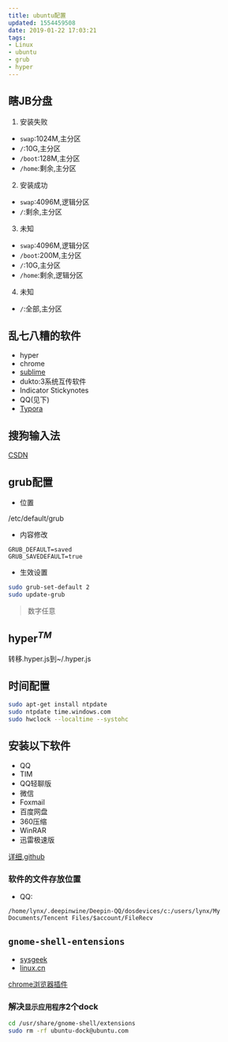 ```yaml
---
title: ubuntu配置
updated: 1554459508
date: 2019-01-22 17:03:21
tags:
- Linux
- ubuntu
- grub
- hyper
---
```


## 瞎JB分盘

1. 安装失败 

- `swap`:1024M,主分区
- `/`:10G,主分区
- `/boot`:128M,主分区
- `/home`:剩余,主分区

2. 安装成功

- `swap`:4096M,逻辑分区
- `/`:剩余,主分区

3. 未知

- `swap`:4096M,逻辑分区
- `/boot`:200M,主分区
- `/`:10G,主分区
- `/home`:剩余,逻辑分区

4. 未知

- `/`:全部,主分区

## 乱七八糟的软件

- hyper
- chrome
- [sublime](https://www.sublimetext.com/docs/3/linux_repositories.html)
- dukto:3系统互传软件
- Indicator Stickynotes
- QQ(见下)
- [Typora](http://support.typora.io/Typora-on-Linux/)

## 搜狗输入法

[CSDN](https://blog.csdn.net/qq_32782339/article/details/79489851)

## grub配置

 - 位置

/etc/default/grub

- 内容修改

```
GRUB_DEFAULT=saved
GRUB_SAVEDEFAULT=true
```

- 生效设置

```bash
sudo grub-set-default 2
sudo update-grub
```

> 数字任意

## hyper$^{TM}$

转移.hyper.js到~/.hyper.js

## 时间配置

```bash
sudo apt-get install ntpdate
sudo ntpdate time.windows.com
sudo hwclock --localtime --systohc
```

## 安装以下软件

- QQ
- TIM
- QQ轻聊版
- 微信
- Foxmail
- 百度网盘
- 360压缩
- WinRAR
- 迅雷极速版

[详细](https://www.lulinux.com/archives/1319),[github](https://github.com/wszqkzqk/deepin-wine-ubuntu)

### 软件的文件存放位置

- QQ:

`/home/lynx/.deepinwine/Deepin-QQ/dosdevices/c:/users/lynx/My Documents/Tencent Files/$account/FileRecv`

## `gnome-shell-entensions`

- [sysgeek](https://www.sysgeek.cn/things-installing-ubuntu-18-10/)
- [linux.cn](https://linux.cn/article-9447-1.html)

[chrome浏览器插件](https://chrome.google.com/webstore/detail/gnome-shell-integration/gphhapmejobijbbhgpjhcjognlahblep/related)

### 解决`显示应用程序`2个dock

```bash
cd /usr/share/gnome-shell/extensions
sudo rm -rf ubuntu-dock@ubuntu.com
```
